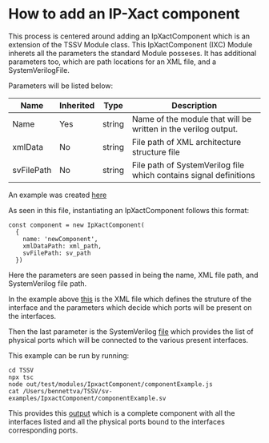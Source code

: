 # How to add an IP-Xact component

This process is centered around adding an IpXactComponent which is an extension of the TSSV Module class. This IpXactComponent (IXC) Module inherets all the parameters the standard Module posseses. It has additional parameters too, which are path locations for an XML file, and a SystemVerilogFile.

Parameters will be listed below:

| Name | Inherited | Type | Description |
|------|-----------|------|-------------|
| Name | Yes | string | Name of the module that will be written in the verilog output. |
| xmlData | No | string | File path of XML architecture structure file |
| svFilePath | No | string | File path of SystemVerilog file which contains signal definitions |

An example was created [here](/ts/test/modules/IpxactComponent/componentExample.ts)

As seen in this file, instantiating an IpXactComponent follows this format:

```
const component = new IpXactComponent(
  {
    name: 'newComponent',
    xmlDataPath: xml_path,
    svFilePath: sv_path
  })
```

Here the parameters are seen passed in being the name, XML file path, and SystemVerilog file path.

In the example above [this](/ts/test/modules/IpxactComponent/axiSample.xml) is the XML file which defines the struture of the interface and the parameters which decide which ports will be present on the interfaces.

Then the last parameter is the SystemVerilog [file](/ts/test/modules/IpxactComponent/architectureSample.sv) which provides the list of physical ports which will be connected to the various present interfaces.

This example can be run by running:
```
cd TSSV
npx tsc
node out/test/modules/IpxactComponent/componentExample.js
cat /Users/bennettva/TSSV/sv-examples/IpxactComponent/componentExample.sv
```

This provides this [output](/sv-examples/IpxactComponent/componentExample.sv) which is a complete component with all the interfaces listed and all the physical ports bound to the interfaces corresponding ports.